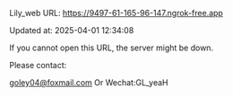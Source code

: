 Lily_web URL: https://9497-61-165-96-147.ngrok-free.app

Updated at: 2025-04-01 12:34:08

If you cannot open this URL, the server might be down.

Please contact: 

goley04@foxmail.com Or Wechat:GL_yeaH